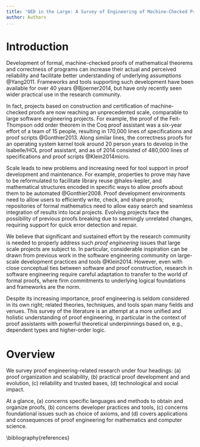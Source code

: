 ```yaml
---
title: 'QED in the Large: A Survey of Engineering of Machine-Checked Proofs'
author: Authors
...
```


# Introduction

Development of formal, machine-checked proofs of mathematical theorems and correctness of programs can increase their actual and perceived reliability and facilitate better understanding of underlying assumptions @Yang2011. Frameworks and tools supporting such development have been available for over 40 years @Bjoerner2014, but have only recently seen wider practical use in the research community. 

In fact, projects based on construction and certification of machine-checked proofs are now reaching an unprecedented scale, comparable to large software engineering projects. For example, the proof of the Feit-Thompson odd order theorem in the Coq proof assistant was a six-year effort of a team of 15 people, resulting in 170,000 lines of specifications and proof scripts @Gonthier2013. Along similar lines, the correctness proofs for an operating system kernel took around 20 person years to develop in the Isabelle/HOL proof assistant, and as of 2014 consisted of 480,000 lines of specifications and proof scripts @Klein2014micro.

Scale leads to new problems and increasing need for tool support in proof development and maintenance. For example, properties to prove may have to be reformulated to facilitate library reuse @hales-kepler, and mathematical structures encoded in specific ways to allow proofs about them to be automated @Gonthier2008. Proof development environments need to allow users to efficiently write, check, and share proofs; repositories of formal mathematics need to allow easy search and seamless integration of results into local projects. Evolving projects face the possibility of previous proofs breaking due to seemingly unrelated changes, requiring support for quick error detection and repair.

We believe that significant and sustained effort by the research community is needed to properly address such _proof engineering_ issues that large scale projects are subject to. In particular, considerable inspiration can be drawn from previous work in the software engineering community on large-scale development practices and tools @Klein2014. However, even with close conceptual ties between software and proof construction, research in software engineering require careful adaptation to transfer to the world of formal proofs, where firm commitments to underlying logical foundations and frameworks are the norm.

Despite its increasing importance, proof engineering is seldom considered in its own right; related theories, techniques, and tools span  many fields and venues. This survey of the literature is an attempt at a more unified and holistic understanding of proof engineering, in particular in the context of proof assistants with powerful theoretical underpinnings based on, e.g., dependent types and higher-order logic.

# Overview

We survey proof engineering-related research under four headings: (a) proof organization and scalability, (b) practical proof development and and evolution, (c) reliability and trusted bases, (d) technological and social impact.

At a glance, (a) concerns specific languages and methods to obtain and organize proofs, (b) concerns developer practices and tools, (c) concerns foundational issues such as choice of axioms, and (d) covers applications and consequences of proof engineering for mathematics and computer science.

\bibliography{references}
